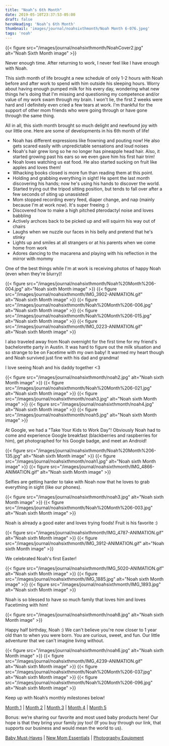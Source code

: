 ```yaml
---
title: "Noah’s 6th Month"
date: 2019-05-10T23:37:53-05:00
draft: false
heroHeading: 'Noah’s 6th Month'
thumbnail: 'images/journal/noahsixthmonth/Noah Month 6-076.jpeg'
tags: 'noah'
---
```


{{< figure src="/images/journal/noahsixthmonth/NoahCover2.jpg" alt="Noah Sixth Month image" >}}

Never enough time. After returning to work, I never feel like I have enough with Noah. 

This sixth month of life brought a new schedule of only 1-2 hours with Noah before and after work to spend with him outside his sleeping hours. Worry about having enough pumped milk for his every day, wondering what new things he's doing that I'm missing and questioning my competence and/or value of my work swam through my brain. I won't lie, the first 2 weeks were hard and I definitely even cried a few tears at work. I'm thankful for the support of other mom friends who were going through or have gone through the same thing. 

All in all, this sixth month brought so much delight and newfound joy with our little one. Here are some of developments in his 6th month of life!

- Noah has different expressions like frowning and pouting now! He also gets scared easily with unpredictable sensations and loud noises
- Noah's hair grew long so he no longer has pineapple head hair. Also, it started growing past his ears so we even gave him his first hair trim!
- Noah loves watching us eat food. He also started sucking on fruit like apples and loves them!
- Whacking books closed is more fun than reading them at this point.
- Holding and grabbing everything in sight! He spent the last month discovering his hands; now he's using his hands to discover the world.
- Started trying out the tripod sitting position, but tends to fall over after a few seconds of siting up unassisted!
- Mom stopped recording every feed, diaper change, and nap (mainly because I'm at work now). It's super freeing :)
- Discovered how to make a high pitched pterodactyl noise and loves babbling
- Actively archces back to be picked up and will squirm his way out of chairs
- Laughs when we nuzzle our faces in his belly and pretend that he's stinky
- Lights up and smiles at all strangers or at his parents when we come home from work
- Adores dancing to the macarena and playing with his reflection in the mirror with mommy


One of the best things while I'm at work is receiving photos of happy Noah (even when they're blurry)!

{{< figure src="/images/journal/noahsixthmonth/Noah%20Month%206-004.jpg" alt="Noah sixth Month image" >}}
{{< figure src="/images/journal/noahsixthmonth/IMG_3902-ANIMATION.gif" alt="Noah sixth Month image" >}}
{{< figure src="/images/journal/noahsixthmonth/Noah%20Month%206-006.jpg" alt="Noah sixth Month image" >}}
{{< figure src="/images/journal/noahsixthmonth/Noah%20Month%206-015.jpg" alt="Noah sixth Month image" >}}
{{< figure src="/images/journal/noahsixthmonth/IMG_0223-ANIMATION.gif" alt="Noah sixth Month image" >}}

I also traveled away from Noah overnight for the first time for my friend's bachelorette party in Austin. It was hard to figure out the milk situation and so strange to be on Facetime with my own baby! It warmed my heart though and Noah survived just fine with his dad and grandma! 

I love seeing Noah and his daddy together <3 

{{< figure src="/images/journal/noahsixthmonth/noah2.jpg" alt="Noah sixth Month image" >}}
{{< figure src="/images/journal/noahsixthmonth/Noah%20Month%206-021.jpg" alt="Noah sixth Month image" >}}
{{< figure src="/images/journal/noahsixthmonth/noah3.jpg" alt="Noah sixth Month image" >}}
{{< figure src="/images/journal/noahsixthmonth/noah4.jpg" alt="Noah sixth Month image" >}}
{{< figure src="/images/journal/noahsixthmonth/noah5.jpg" alt="Noah sixth Month image" >}}

At Google, we had a "Take Your Kids to Work Day"! Obviously Noah had to come and experience Google breakfast (blackberries and raspberries for him), get photographed for his Google badge, and meet an Android!

{{< figure src="/images/journal/noahsixthmonth/Noah%20Month%206-135.jpg" alt="Noah sixth Month image" >}}
{{< figure src="/images/journal/noahsixthmonth/noah1.jpg" alt="Noah sixth Month image" >}}
{{< figure src="/images/journal/noahsixthmonth/IMG_4866-ANIMATION.gif" alt="Noah sixth Month image" >}}

Selfies are getting harder to take with Noah now that he loves to grab everything in sight (like our phones). 

{{< figure src="/images/journal/noahsixthmonth/noah3.jpg" alt="Noah sixth Month image" >}}
{{< figure src="/images/journal/noahsixthmonth/Noah%20Month%206-003.jpg" alt="Noah sixth Month image" >}}

Noah is already a good eater and loves trying foods! Fruit is his favorite :)

{{< figure src="/images/journal/noahsixthmonth/IMG_4787-ANIMATION.gif" alt="Noah sixth Month image" >}}
{{< figure src="/images/journal/noahsixthmonth/IMG_3912-ANIMATION.gif" alt="Noah sixth Month image" >}}

We celebrated Noah's first Easter!

{{< figure src="/images/journal/noahsixthmonth/IMG_5020-ANIMATION.gif" alt="Noah sixth Month image" >}}
{{< figure src="/images/journal/noahsixthmonth/IMG_1885.jpg" alt="Noah sixth Month image" >}}
{{< figure src="/images/journal/noahsixthmonth/IMG_1893.jpg" alt="Noah sixth Month image" >}}

Noah is so blessed to have so much family that loves him and loves Facetiming with him!

{{< figure src="/images/journal/noahsixthmonth/noah8.jpg" alt="Noah sixth Month image" >}}

Happy half birthday, Noah :) We can't believe you're now closer to 1 year old than to when you were born. You are curious, sweet, and fun. Our little adventurer that we can't imagine living without. 

{{< figure src="/images/journal/noahsixthmonth/noah6.jpg" alt="Noah sixth Month image" >}}
{{< figure src="/images/journal/noahsixthmonth/IMG_4239-ANIMATION.gif" alt="Noah sixth Month image" >}}
{{< figure src="/images/journal/noahsixthmonth/Noah%20Month%206-037.jpg" alt="Noah sixth Month image" >}}
{{< figure src="/images/journal/noahsixthmonth/Noah%20Month%206-096.jpg" alt="Noah sixth Month image" >}}

Keep up with Noah’s monthly milestones below!

[Month 1](https://ivanasteven.com/journal/first-month) | [Month 2](https://ivanasteven.com/journal/second-month) | [Month 3](https://ivanasteven.com/journal/third-month) | [Month 4](https://ivanasteven.com/journal/fourth-month) | [Month 5](https://ivanasteven.com/journal/fifth-month)

Bonus: we’re sharing our favorite and most used baby products here! Our hope is that they bring your family joy too! (If you buy through our link, that supports our business and would mean the world to us). 

[Baby Must-Haves](https://kit.com/ivanasteven/our-baby-must-haves) | [New Mom Essentials](https://kit.com/ivanasteven/new-mom-essentials) | [Photography Equipment](https://kit.com/ivanasteven/photography-gear)